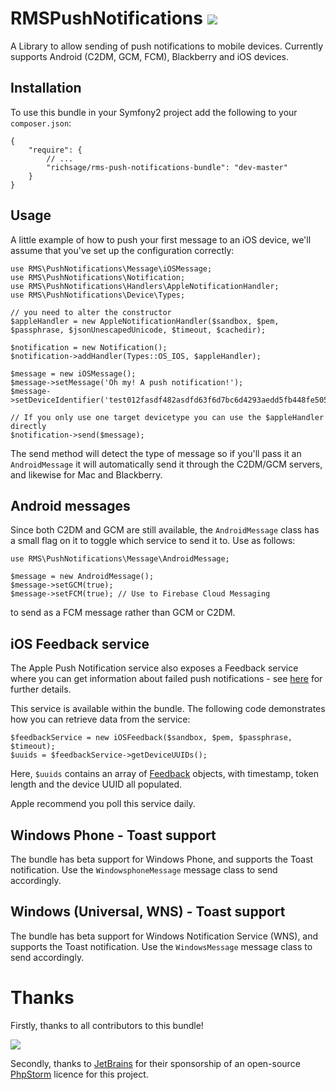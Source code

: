 # RMSPushNotifications ![](https://secure.travis-ci.org/richsage/RMSPushNotifications.png)

A Library to allow sending of push notifications to mobile devices.  Currently supports Android (C2DM, GCM, FCM), Blackberry and iOS devices.

## Installation

To use this bundle in your Symfony2 project add the following to your `composer.json`:

    {
        "require": {
            // ...
            "richsage/rms-push-notifications-bundle": "dev-master"
        }
    }

## Usage

A little example of how to push your first message to an iOS device, we'll assume that you've set up the configuration correctly:

    use RMS\PushNotifications\Message\iOSMessage;
    use RMS\PushNotifications\Notification;
    use RMS\PushNotifications\Handlers\AppleNotificationHandler;
    use RMS\PushNotifications\Device\Types;
    
    // you need to alter the constructor 
    $appleHandler = new AppleNotificationHandler($sandbox, $pem, $passphrase, $jsonUnescapedUnicode, $timeout, $cachedir);
    
    $notification = new Notification();
    $notification->addHandler(Types::OS_IOS, $appleHandler);

    $message = new iOSMessage();
    $message->setMessage('Oh my! A push notification!');
    $message->setDeviceIdentifier('test012fasdf482asdfd63f6d7bc6d4293aedd5fb448fe505eb4asdfef8595a7');
    
    // If you only use one target devicetype you can use the $appleHandler directly
    $notification->send($message);
    

The send method will detect the type of message so if you'll pass it an `AndroidMessage` it will automatically send it through the C2DM/GCM servers, and likewise for Mac and Blackberry.

## Android messages

Since both C2DM and GCM are still available, the `AndroidMessage` class has a small flag on it to toggle which service to send it to.  Use as follows:

    use RMS\PushNotifications\Message\AndroidMessage;

    $message = new AndroidMessage();
    $message->setGCM(true);
    $message->setFCM(true); // Use to Firebase Cloud Messaging

to send as a FCM message rather than GCM or C2DM.

## iOS Feedback service

The Apple Push Notification service also exposes a Feedback service where you can get information about failed push notifications - see [here](https://developer.apple.com/library/ios/documentation/NetworkingInternet/Conceptual/RemoteNotificationsPG/Chapters/CommunicatingWIthAPS.html#//apple_ref/doc/uid/TP40008194-CH101-SW3) for further details.

This service is available within the bundle.  The following code demonstrates how you can retrieve data from the service:

    $feedbackService = new iOSFeedback($sandbox, $pem, $passphrase, $timeout);
    $uuids = $feedbackService->getDeviceUUIDs();

Here, `$uuids` contains an array of [Feedback](https://github.com/richsage/RMSPushNotifications/blob/master/Device/iOS/Feedback.php) objects, with timestamp, token length and the device UUID all populated.

Apple recommend you poll this service daily.

## Windows Phone - Toast support

The bundle has beta support for Windows Phone, and supports the Toast notification. Use the `WindowsphoneMessage` message class to send accordingly.

## Windows (Universal, WNS) - Toast support

The bundle has beta support for Windows Notification Service (WNS), and supports the Toast notification. Use the `WindowsMessage` message class to send accordingly.


# Thanks

Firstly, thanks to all contributors to this bundle!

![](https://www.jetbrains.com/phpstorm/documentation/docs/logo_phpstorm.png)

Secondly, thanks to [JetBrains](http://www.jetbrains.com) for their sponsorship of an open-source [PhpStorm](https://www.jetbrains.com/phpstorm/) licence for this project.

